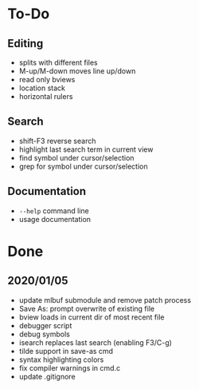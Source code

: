 To-Do
=====

## Editing
* splits with different files
* M-up/M-down moves line up/down
* read only bviews
* location stack
* horizontal rulers

## Search
* shift-F3 reverse search
* highlight last search term in current view
* find symbol under cursor/selection
* grep for symbol under cursor/selection

## Documentation
* `--help` command line
* usage documentation


Done
====

## 2020/01/05
* update mlbuf submodule and remove patch process
* Save As: prompt overwrite of existing file
* bview loads in current dir of most recent file
* debugger script
* debug symbols
* isearch replaces last search (enabling F3/C-g)
* tilde support in save-as cmd
* syntax highlighting colors
* fix compiler warnings in cmd.c
* update .gitignore
